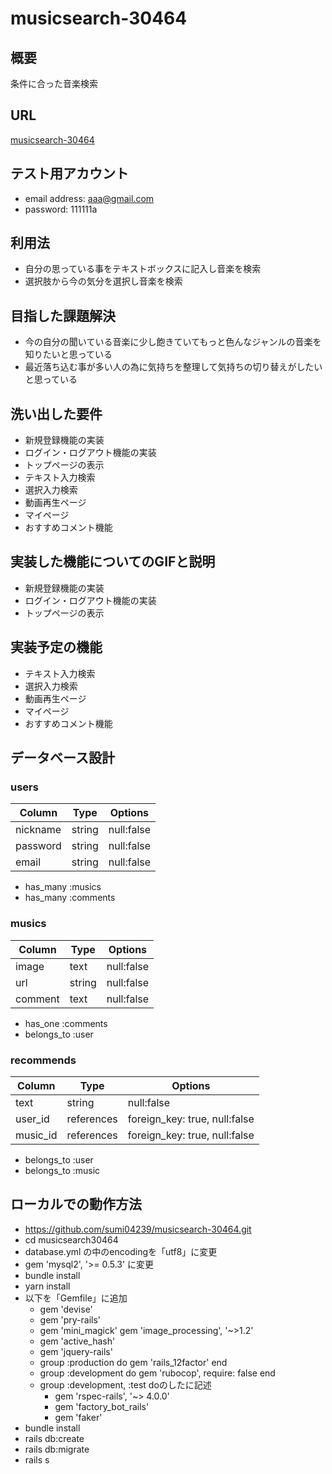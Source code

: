 # musicsearch-30464

## 概要
  条件に合った音楽検索

## URL
[musicsearch-30464](https://musicsearch-30464.herokuapp.com/)

## テスト用アカウント
  - email address: aaa@gmail.com
  - password: 111111a

## 利用法
  - 自分の思っている事をテキストボックスに記入し音楽を検索
  - 選択肢から今の気分を選択し音楽を検索

## 目指した課題解決
  - 今の自分の聞いている音楽に少し飽きていてもっと色んなジャンルの音楽を知りたいと思っている
  - 最近落ち込む事が多い人の為に気持ちを整理して気持ちの切り替えがしたいと思っている

## 洗い出した要件
  - 新規登録機能の実装
  - ログイン・ログアウト機能の実装
  - トップページの表示
  - テキスト入力検索
  - 選択入力検索
  - 動画再生ページ
  - マイページ
  - おすすめコメント機能

## 実装した機能についてのGIFと説明
  - 新規登録機能の実装
  - ログイン・ログアウト機能の実装
  - トップページの表示


## 実装予定の機能
  - テキスト入力検索
  - 選択入力検索
  - 動画再生ページ
  - マイページ
  - おすすめコメント機能



## データベース設計

### users

|Column              |Type     |Options                |
|--------------------|---------|-----------------------|
| nickname           | string  | null:false            |
| password           | string  | null:false            |
| email              | string  | null:false            |

- has_many :musics
- has_many :comments

### musics

|Column              |Type     |Options           |
|-----------------|---------|---------------------|
| image           | text    | null:false          |??
| url             | string  | null:false          |
| comment         | text    | null:false          |

- has_one :comments
- belongs_to :user

### recommends

|Column        |Type     |Options                           |
|--------------|---------|----------------------------------|
| text         | string  | null:false                       |
| user_id      | references | foreign_key: true, null:false |
| music_id     | references | foreign_key: true, null:false |

- belongs_to :user
- belongs_to :music

## ローカルでの動作方法

- https://github.com/sumi04239/musicsearch-30464.git
- cd musicsearch30464
- database.yml の中のencodingを「utf8」に変更
- gem 'mysql2', '>= 0.5.3' に変更
- bundle install
- yarn install
- 以下を「Gemfile」に追加
  - gem 'devise'
  - gem 'pry-rails'
  - gem 'mini_magick'
    gem 'image_processing', '~>1.2'
  - gem 'active_hash'
  - gem 'jquery-rails'
  - group :production do
    gem 'rails_12factor'
  end
  - group :development do
    gem 'rubocop', require: false
  end
  - group :development, :test doのしたに記述
    - gem 'rspec-rails', '~> 4.0.0'
    - gem 'factory_bot_rails'
    - gem 'faker'
- bundle install
- rails db:create
- rails db:migrate
- rails s